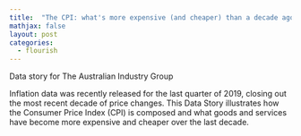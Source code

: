```yaml
---
title:  "The CPI: what's more expensive (and cheaper) than a decade ago?"
mathjax: false
layout: post
categories:
  - flourish
---
```


Data story for The Australian Industry Group

Inflation data was recently released for the last quarter of 2019, closing out the most recent decade of price changes. This Data Story illustrates how the Consumer Price Index (CPI) is composed and what goods and services have become more expensive and cheaper over the last decade.

<div class="flourish-embed" data-src="story/177756"><script src="https://public.flourish.studio/resources/embed.js"></script></div>
